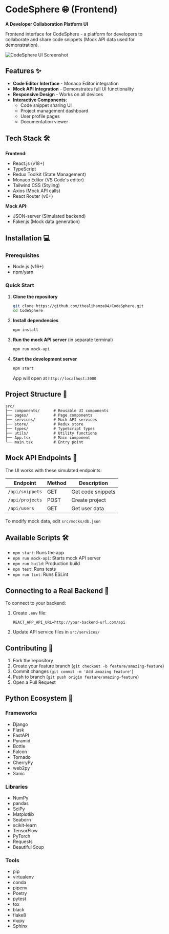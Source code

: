 
# CodeSphere 🌐 (Frontend)

**A Developer Collaboration Platform UI**  

Frontend interface for CodeSphere - a platform for developers to collaborate and share code snippets (Mock API data used for demonstration).

![CodeSphere UI Screenshot](./screenshot.png) <!-- Add actual screenshot path -->

## Features ✨

- **Code Editor Interface** - Monaco Editor integration
- **Mock API Integration** - Demonstrates full UI functionality
- **Responsive Design** - Works on all devices
- **Interactive Components**:
  - Code snippet sharing UI
  - Project management dashboard
  - User profile pages
  - Documentation viewer

## Tech Stack 🛠️

**Frontend:**
- React.js (v18+)
- TypeScript
- Redux Toolkit (State Management)
- Monaco Editor (VS Code's editor)
- Tailwind CSS (Styling)
- Axios (Mock API calls)
- React Router (v6+)

**Mock API:**
- JSON-server (Simulated backend)
- Faker.js (Mock data generation)

## Installation 💻

### Prerequisites
- Node.js (v16+)
- npm/yarn

### Quick Start

1. **Clone the repository**
   ```bash
   git clone https://github.com/thealihamza04/CodeSphere.git
   cd CodeSphere
   ```

2. **Install dependencies**
   ```bash
   npm install
   ```

3. **Run the mock API server** (in separate terminal)
   ```bash
   npm run mock-api
   ```

4. **Start the development server**
   ```bash
   npm start
   ```
   App will open at `http://localhost:3000`

## Project Structure 📂

```
src/
├── components/      # Reusable UI components
├── pages/           # Page components
├── services/        # Mock API services
├── store/           # Redux store
├── types/           # TypeScript types
├── utils/           # Utility functions
├── App.tsx          # Main component
└── main.tsx         # Entry point
```

## Mock API Endpoints 📡

The UI works with these simulated endpoints:

| Endpoint | Method | Description |
|----------|--------|-------------|
| `/api/snippets` | GET | Get code snippets |
| `/api/projects` | POST | Create project |
| `/api/users` | GET | Get user data |

To modify mock data, edit `src/mocks/db.json`

## Available Scripts 🛠

- `npm start`: Runs the app
- `npm run mock-api`: Starts mock API server
- `npm run build`: Production build
- `npm test`: Runs tests
- `npm run lint`: Runs ESLint

## Connecting to a Real Backend 🔌

To connect to your backend:

1. Create `.env` file:
   ```env
   REACT_APP_API_URL=http://your-backend-url.com/api
   ```

2. Update API service files in `src/services/`

## Contributing 🤝

1. Fork the repository
2. Create your feature branch (`git checkout -b feature/amazing-feature`)
3. Commit changes (`git commit -m 'Add amazing feature'`)
4. Push to branch (`git push origin feature/amazing-feature`)
5. Open a Pull Request

## Python Ecosystem 🐍

### Frameworks
- Django
- Flask
- FastAPI
- Pyramid
- Bottle
- Falcon
- Tornado
- CherryPy
- web2py
- Sanic

### Libraries
- NumPy
- pandas
- SciPy
- Matplotlib
- Seaborn
- scikit-learn
- TensorFlow
- PyTorch
- Requests
- Beautiful Soup

### Tools
- pip
- virtualenv
- conda
- pipenv
- Poetry
- pytest
- tox
- black
- flake8
- mypy
- Sphinx

